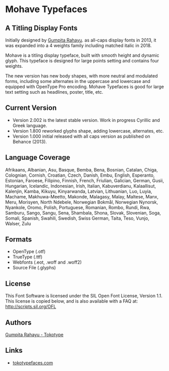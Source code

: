# Mohave Typefaces


## A Titling Display Fonts

Initially designed by [Gumpita Rahayu](https://www.tokotypefaces.com). as all-caps display fonts in 2013, it was expanded into a 4 weights family including matched italic in 2018.

Mohave is a titling display typeface, built with smooth height and dynamic glyph. This typeface is designed for large points setting and contains four weights.

The new version has new body shapes, with more neutral and modulated forms, including some alternates in the uppercase and lowercase and equipped with OpenType Pro encoding. Mohave Typefaces is good for large text setting such as headlines, poster, title, etc.

## Current Version
- Version 2.002 is the latest stable version. Work in progress Cyrillic and Greek language.
- Version 1.800 reworked glyphs shape, adding lowercase, alternates, etc.
- Version 1.000 initial released with all caps version as published on Behance (2013).

## Language Coverage
Afrikaans, Albanian, Asu, Basque, Bemba, Bena, Bosnian, Catalan, Chiga, Colognian, Cornish, Croatian, Czech, Danish, Embu, English, Esperanto, Estonian, Faroese, Filipino, Finnish, French, Friulian, Galician, German, Gusii, Hungarian, Icelandic, Indonesian, Irish, Italian, Kabuverdianu, Kalaallisut, Kalenjin, Kamba, Kikuyu, Kinyarwanda, Latvian, Lithuanian, Luo, Luyia, Machame, Makhuwa-Meetto, Makonde, Malagasy, Malay, Maltese, Manx, Meru, Morisyen, North Ndebele, Norwegian Bokmål, Norwegian Nynorsk, Nyankole, Oromo, Polish, Portuguese, Romanian, Rombo, Rundi, Rwa, Samburu, Sango, Sangu, Sena, Shambala, Shona, Slovak, Slovenian, Soga, Somali, Spanish, Swahili, Swedish, Swiss German, Taita, Teso, Vunjo, Walser, Zulu

## Formats
* OpenType (.otf)
* TrueType (.ttf)
* Webfonts (.eot, .woff and .woff2)
* Source File (.glyphs)


## License
This Font Software is licensed under the SIL Open Font License, Version 1.1.
This license is copied below, and is also available with a FAQ at:
http://scripts.sil.org/OFL


## Authors
[Gumpita Rahayu - Tokotype](https://www.tokotypefaces.com)  


## Links
* [tokotypefaces.com](https://www.tokotypefaces.com)


